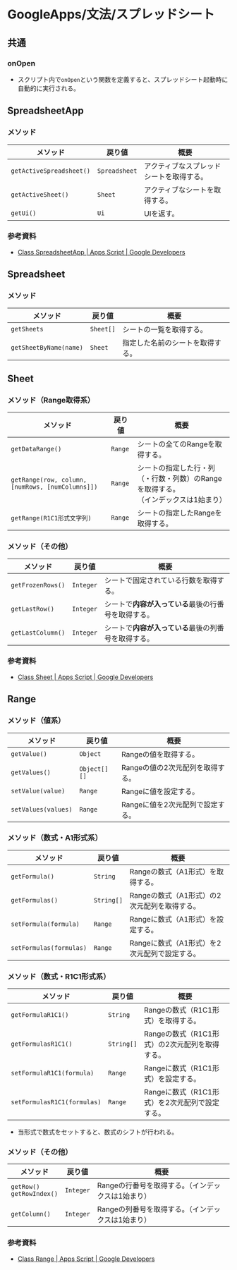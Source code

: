 # GoogleApps/文法/スプレッドシート

## 共通

### onOpen

- スクリプト内で`onOpen`という関数を定義すると、スプレッドシート起動時に自動的に実行される。

## SpreadsheetApp

### メソッド

| メソッド                 | 戻り値        | 概要                                     |
| ------------------------ | ------------- | ---------------------------------------- |
| `getActiveSpreadsheet()` | `Spreadsheet` | アクティブなスプレッドシートを取得する。 |
| `getActiveSheet()`       | `Sheet`       | アクティブなシートを取得する。           |
| `getUi()`                | `Ui`          | UIを返す。                               |

### 参考資料

- [Class SpreadsheetApp  |  Apps Script  |  Google Developers](https://developers.google.com/apps-script/reference/spreadsheet/spreadsheet-app)

## Spreadsheet

### メソッド

| メソッド               | 戻り値    | 概要                             |
| ---------------------- | --------- | -------------------------------- |
| `getSheets`            | `Sheet[]` | シートの一覧を取得する。         |
| `getSheetByName(name)` | `Sheet`   | 指定した名前のシートを取得する。 |

## Sheet

### メソッド（Range取得系）

| メソッド                                         | 戻り値  | 概要                                                         |
| ------------------------------------------------ | ------- | ------------------------------------------------------------ |
| `getDataRange()`                                 | `Range` | シートの全てのRangeを取得する。                              |
| `getRange(row, column, [numRows, [numColumns]])` | `Range` | シートの指定した行・列（・行数・列数）のRangeを取得する。<br />（インデックスは1始まり） |
| `getRange(R1C1形式文字列)`                       | `Range` | シートの指定したRangeを取得する。                            |

### メソッド（その他）

| メソッド          | 戻り値    | 概要                                                 |
| ----------------- | --------- | ---------------------------------------------------- |
| `getFrozenRows()` | `Integer` | シートで固定されている行数を取得する。               |
| `getLastRow()`    | `Integer` | シートで**内容が入っている**最後の行番号を取得する。 |
| `getLastColumn()` | `Integer` | シートで**内容が入っている**最後の列番号を取得する。 |

### 参考資料

- [Class Sheet  |  Apps Script  |  Google Developers](https://developers.google.com/apps-script/reference/spreadsheet/sheet)

## Range

### メソッド（値系）

| メソッド            | 戻り値       | 概要                             |
| ------------------- | ------------ | -------------------------------- |
| `getValue()`        | `Object`     | Rangeの値を取得する。            |
| `getValues()`       | `Object[][]` | Rangeの値の2次元配列を取得する。 |
| `setValue(value)`   | `Range`      | Rangeに値を設定する。            |
| `setValues(values)` | `Range`      | Rangeに値を2次元配列で設定する。 |

### メソッド（数式・A1形式系）

| メソッド                | 戻り値     | 概要                                         |
| ----------------------- | ---------- | -------------------------------------------- |
| `getFormula()`          | `String`   | Rangeの数式（A1形式）を取得する。            |
| `getFormulas()`         | `String[]` | Rangeの数式（A1形式）の2次元配列を取得する。 |
| `setFormula(formula)`   | `Range`    | Rangeに数式（A1形式）を設定する。            |
| `setFormulas(formulas)` | `Range`    | Rangeに数式（A1形式）を2次元配列で設定する。 |

### メソッド（数式・R1C1形式系）

| メソッド                    | 戻り値     | 概要                                           |
| --------------------------- | ---------- | ---------------------------------------------- |
| `getFormulaR1C1()`          | `String`   | Rangeの数式（R1C1形式）を取得する。            |
| `getFormulasR1C1()`         | `String[]` | Rangeの数式（R1C1形式）の2次元配列を取得する。 |
| `setFormulaR1C1(formula)`   | `Range`    | Rangeに数式（R1C1形式）を設定する。            |
| `setFormulasR1C1(formulas)` | `Range`    | Rangeに数式（R1C1形式）を2次元配列で設定する。 |

- 当形式で数式をセットすると、数式のシフトが行われる。

### メソッド（その他）

| メソッド                        | 戻り値    | 概要                                               |
| ------------------------------- | --------- | -------------------------------------------------- |
| `getRow()`<br />`getRowIndex()` | `Integer` | Rangeの行番号を取得する。（インデックスは1始まり） |
| `getColumn()`                   | `Integer` | Rangeの列番号を取得する。（インデックスは1始まり） |

### 参考資料

- [Class Range  |  Apps Script  |  Google Developers](https://developers.google.com/apps-script/reference/spreadsheet/range)
